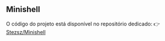 ## Minishell
O código do projeto está disponível no repositório dedicado:
👉 [Stezsz/Minishell](https://github.com/Stezsz/Minishell)
